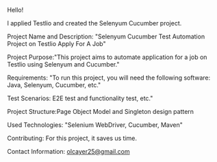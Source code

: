 Hello! 

I applied Testlio and created the Selenyum Cucumber project.

Project Name and Description: "Selenyum Cucumber Test Automation Project on Testlio Apply For A Job"

Project Purpose:"This project aims to automate application for a job on Testlio using Selenyum and Cucumber."

Requirements: "To run this project, you will need the following software: Java, Selenyum, Cucumber, etc."

Test Scenarios: E2E test and functionality test, etc."

Project Structure:Page Object Model and Singleton design pattern

Used Technologies: "Selenium WebDriver, Cucumber, Maven"

Contributing: For this project, it saves us time.

Contact Information: olcayer25@gmail.com

